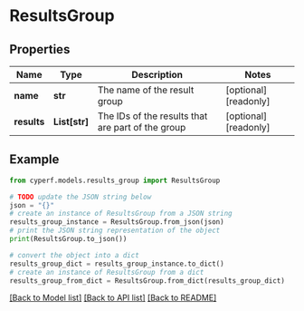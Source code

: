 # ResultsGroup


## Properties

Name | Type | Description | Notes
------------ | ------------- | ------------- | -------------
**name** | **str** | The name of the result group | [optional] [readonly] 
**results** | **List[str]** | The IDs of the results that are part of the group | [optional] [readonly] 

## Example

```python
from cyperf.models.results_group import ResultsGroup

# TODO update the JSON string below
json = "{}"
# create an instance of ResultsGroup from a JSON string
results_group_instance = ResultsGroup.from_json(json)
# print the JSON string representation of the object
print(ResultsGroup.to_json())

# convert the object into a dict
results_group_dict = results_group_instance.to_dict()
# create an instance of ResultsGroup from a dict
results_group_from_dict = ResultsGroup.from_dict(results_group_dict)
```
[[Back to Model list]](../README.md#documentation-for-models) [[Back to API list]](../README.md#documentation-for-api-endpoints) [[Back to README]](../README.md)


